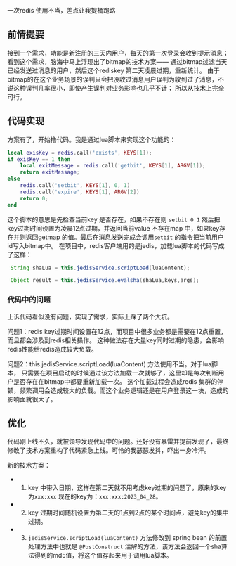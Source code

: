 一次redis 使用不当，差点让我提桶跑路

## 前情提要
接到一个需求，功能是新注册的三天内用户，每天的第一次登录会收到提示消息；看到这个需求，脑海中马上浮现出了bitmap的技术方案——
通过bitmap过滤当天已经发送过消息的用户，然后这个rediskey 第二天凌晨过期，重新统计。
由于bitmap的在这个业务场景的误判只会把没收过消息用户误判为收到过了消息，不说这种误判几率很小，即使产生误判对业务影响也几乎不计；
所以从技术上完全可行。

## 代码实现

方案有了，开始撸代码。我是通过lua脚本来实现这个功能的：
```lua
local exisKey = redis.call('exists', KEYS[1]);
if exisKey == 1 then
    local exitMessage = redis.call('getbit', KEYS[1], ARGV[1]);
    return exitMessage;
else
    redis.call('setbit', KEYS[1], 0, 1)
    redis.call('expire', KEYS[1], ARGV[2])
    return 0;
end

```
这个脚本的意思是先检查当前key 是否存在，如果不存在则 `setbit 0 1` 然后把key过期时间设置为凌晨12点过期，并返回当前value
不存在map 中，如果key存在并则返回getmap 的值。最后在消息发送完成会调用`setbit` 的指令把当前用户id写入bitmap中。
在项目中，redis客户端用的是jedis，加载lua脚本的代码写成了这样：

```java
 String shaLua = this.jedisService.scriptLoad(luaContent);

 Object result = this.jedisService.evalsha(shaLua,keys,args);
```
### 代码中的问题

上诉代码看似没有问题，实现了需求，实际上踩了两个大坑。

问题1：redis key过期时间设置在12点，而项目中很多业务都是需要在12点重置，而且都会涉及到redis相关操作。
这种做法存在大量key同时过期的隐患，会影响redis性能给redis造成较大负载。

问题2：this.jedisService.scriptLoad(luaContent) 方法使用不当。对于lua脚本，
只需要在项目启动的时候通过该方法加载一次就够了，这里却是每次判断用户是否存在在bitmap中都要重新加载一次。
这个加载过程会造成redis 集群的停顿，频繁调用会造成较大的负载。而这个业务逻辑还是在用户登录这一块，造成的影响面就很大了。


## 优化

代码刚上线不久，就被领导发现代码中的问题。还好没有暴雷并提前发现了，最终修改了技术方案重构了代码紧急上线。可怜的我瑟瑟发抖，吓出一身冷汗。

新的技术方案：
- 1. key 中带入日期，这样在第二天就不用考虑key过期的问题了，原来的key为`xxx:xxx` 现在的key为：`xxx:xxx:2023_04_28`。
- 2. key 过期时间随机设置为第二天的1点到2点的某个时间点，避免key的集中过期。
- 3.  `jedisService.scriptLoad(luaContent)` 方法修改到 spring bean 的前置处理方法中也就是 `@PostConstruct` 
      注解的方法，该方法会返回一个sha算法得到的md5值，将这个值存起来用于调用lua脚本。